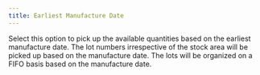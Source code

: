 ```yaml
---
title: Earliest Manufacture Date
---
```



Select this option to pick up the available quantities based on the  earliest manufacture date. The lot numbers irrespective of the stock area  will be picked up based on the manufacture date. The lots will be organized  on a FIFO basis based on the manufacture date.
